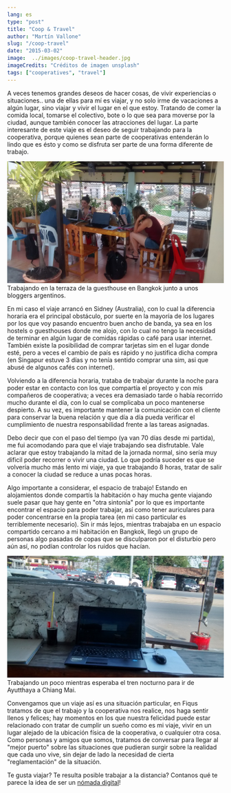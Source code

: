 ```yaml
---
lang: es
type: "post"
title: "Coop & Travel"
author: "Martín Vallone"
slug: "/coop-travel"
date: "2015-03-02"
image:  ../images/coop-travel-header.jpg
imageCredits: "Créditos de imagen unsplash"
tags: ["cooperatives", "travel"]
---
```




A veces tenemos grandes deseos de hacer cosas, de vivir experiencias o situaciones.. una de ellas para mí es viajar, y no solo irme de vacaciones a algún lugar, sino viajar y vivir el lugar en el que estoy. Tratando de comer la comida local, tomarse el colectivo, bote o lo que sea para moverse por la ciudad, aunque también conocer las atracciones del lugar. La parte interesante de este viaje es el deseo de seguir trabajando para la cooperativa, porque quienes sean parte de cooperativas entenderán lo lindo que es ésto y como se disfruta ser parte de una forma diferente de trabajo.

![Trabajando en la terraza de la guesthouse en Bangkok junto a unos bloggers argentinos.](../images/coop-travel-1.jpg)
Trabajando en la terraza de la guesthouse en Bangkok junto a unos bloggers argentinos.

En mi caso el viaje arrancó en Sidney (Australia), con lo cual la diferencia horaria era el principal obstáculo, por suerte en la mayoría de los lugares por los que voy pasando encuentro buen ancho de banda, ya sea en los hostels o guesthouses donde me alojo, con lo cual no tengo la necesidad de terminar en algún lugar de comidas rápidas o café para usar internet. También existe la posibilidad de comprar tarjetas sim en el lugar donde esté, pero a veces el cambio de país es rápido y no justifica dicha compra (en Singapur estuve 3 días y no tenía sentido comprar una sim, asi que abusé de algunos cafés con internet).

Volviendo a la diferencia horaria, trataba de trabajar durante la noche para poder estar en contacto con los que compartía el proyecto y con mis compañeros de cooperativa; a veces era demasiado tarde o había recorrido mucho durante el día, con lo cual se complicaba un poco mantenerse despierto. A su vez, es importante mantener la comunicación con el cliente para conservar la buena relación y que día a día pueda verificar el cumplimiento de nuestra responsabilidad frente a las tareas asignadas.

Debo decir que con el paso del tiempo (ya van 70 días desde mi partida), me fui acomodando para que el viaje trabajando sea disfrutable. Vale aclarar que estoy trabajando la mitad de la jornada normal, sino sería muy dificil poder recorrer o vivir una ciudad. Lo que podría suceder es que se volvería mucho más lento mi viaje, ya que trabajando 8 horas, tratar de salir a conocer la ciudad se reduce a unas pocas horas.

Algo importante a considerar, el espacio de trabajo! Estando en alojamientos donde compartís la habitación o hay mucha gente viajando suele pasar que hay gente en "otra sintonía" por lo que es importante encontrar el espacio para poder trabajar, así como tener auriculares para poder concentrarse en la propia tarea (en mi caso particular es terriblemente necesario). Sin ir más lejos, mientras trabajaba en un espacio compartido cercano a mi habitación en Bangkok, llegó un grupo de personas algo pasadas de copas que se disculparon por el disturbio pero aún así, no podían controlar los ruidos que hacían.

![Trabajando un poco mientras esperaba el tren nocturno para ir de Ayutthaya a Chiang Mai.](../images/coop-travel-2.jpg)
Trabajando un poco mientras esperaba el tren nocturno para ir de Ayutthaya a Chiang Mai.

Convengamos que un viaje así es una situación particular, en Fiqus tratamos de que el trabajo y la cooperativa nos realice, nos haga sentir llenos y felices; hay momentos en los que nuestra felicidad puede estar relacionado con tratar de cumplir un sueño como es mi viaje, vivir en un lugar alejado de la ubicación física de la cooperativa, o cualquier otra cosa. Como personas y amigos que somos, tratamos de conversar para llegar al "mejor puerto" sobre las situaciones que pudieran surgir sobre la realidad que cada uno vive, sin dejar de lado la necesidad de cierta "reglamentación" de la situación.

Te gusta viajar? Te resulta posible trabajar a la distancia? Contanos qué te parece la idea de ser un [nómada digital](http://en.wikipedia.org/wiki/Digital_nomad)!